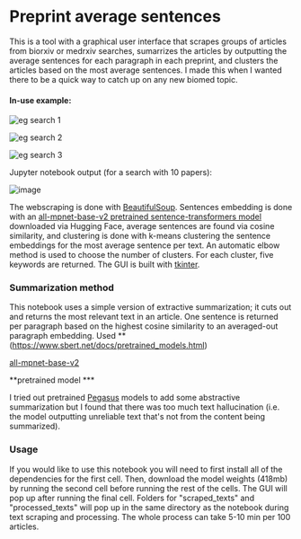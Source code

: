 # Preprint average sentences
This is a tool with a graphical user interface that scrapes groups of articles from biorxiv or medrxiv searches, sumarrizes the articles by outputting the average sentences for each paragraph in each preprint, and clusters the articles based on the most average sentences. I made this when I wanted there to be a quick way to catch up on any new biomed topic. 

#### In-use example:
![eg search 1](https://user-images.githubusercontent.com/68296887/134078645-c7ba8a72-aa70-48fe-9894-8d5b3489ad4f.png)

![eg search 2](https://user-images.githubusercontent.com/68296887/134078656-af488441-df05-4382-a1cd-7ae4a012a2ce.png)

![eg search 3](https://user-images.githubusercontent.com/68296887/134078745-c929c9e6-8c2d-4467-b340-1abe916b6120.png)

Jupyter notebook output (for a search with 10 papers):

![image](https://user-images.githubusercontent.com/68296887/134081514-42f1611c-0369-432c-8cab-0636771a1e8a.png)




The webscraping is done with [BeautifulSoup](https://www.crummy.com/software/BeautifulSoup/bs4/doc/). Sentences embedding is done with an [all-mpnet-base-v2 pretrained sentence-transformers model](https://huggingface.co/sentence-transformers/stsb-mpnet-base-v2) downloaded via Hugging Face, average sentences are found via cosine similarity, and clustering is done with k-means clustering the sentence embeddings for the most average sentence per text. An automatic elbow method is used to choose the number of clusters. For each cluster, five keywords are returned. The GUI is built with [tkinter](https://tkdocs.com/). 


### Summarization method
This notebook uses a simple version of extractive summarization; it cuts out and returns the most relevant text in an article. One sentence is returned per paragraph based on the highest cosine similarity to an averaged-out paragraph embedding.
Used **(https://www.sbert.net/docs/pretrained_models.html)

[all-mpnet-base-v2](https://www.sbert.net/docs/pretrained_models.html)

**pretrained model ***

I tried out pretrained [Pegasus](https://huggingface.co/transformers/model_doc/pegasus.html) models to add some abstractive summarization but I found that there was too much text hallucination (i.e. the model outputting unreliable text that's not from the content being summarized).

### Usage
If you would like to use this notebook you will need to first install all of the dependencies for the first cell. Then, download the model weights (418mb) by running the second cell before running the rest of the cells. The GUI will pop up after running the final cell. Folders for "scraped_texts" and "processed_texts" will pop up in the same directory as the notebook during text scraping and processing. The whole process can take 5-10 min per 100 articles.
